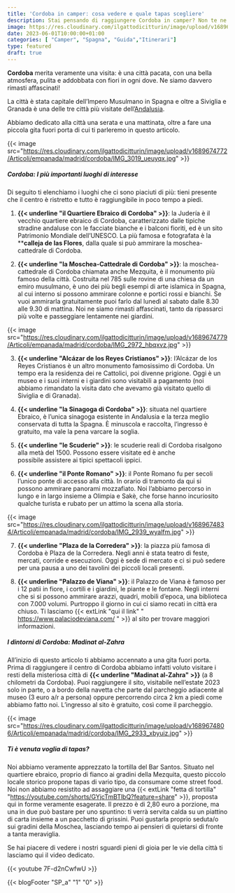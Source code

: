 ```yaml
---
title: 'Cordoba in camper: cosa vedere e quale tapas scegliere'
description: Stai pensando di raggiungere Cordoba in camper? Non te ne pentirai, è una meta meravigliosa! Scoprila con noi!  
image: https://res.cloudinary.com/ilgattodicitturin/image/upload/v1689674761/Articoli/empanada/madrid/cordoba/IMG_2986_mpur3w.jpg
date: 2023-06-01T10:00:00+01:00
categories: [ "Camper", "Spagna", "Guida","Itinerari"]
type: featured
draft: true 
---
```



**Cordoba** merita veramente una visita: è una città pacata, con una bella atmosfera, pulita e addobbata con fiori in ogni dove. Ne siamo davvero rimasti affascinati! 

La città è stata capitale dell’Impero Musulmano in Spagna e oltre a Siviglia e Granada è una delle tre città più visitate dell’[Andalusia](/blog/viaggio-andalusia-in-camper-itinerari).

<!-- Noi l’abbiamo raggiunta facilmente a bordo del nostro van e abbiamo parcheggiato vicino allo zoo (trovi qui le coordinate), to do da dove abbiamo raggiunto il centro città in 20 minuti a piedi.  -->

Abbiamo dedicato alla città una serata e una mattinata, oltre a fare una piccola gita fuori porta di cui ti parleremo in questo articolo. 

{{< image src="https://res.cloudinary.com/ilgattodicitturin/image/upload/v1689674772/Articoli/empanada/madrid/cordoba/IMG_3019_ueuyqx.jpg" >}}

##### Cordoba: I più importanti luoghi di interesse

Di seguito ti elenchiamo i luoghi che ci sono piaciuti di più: tieni presente che il centro è ristretto e tutto è raggiungibile in poco tempo a piedi. 

1. **{{< underline "il Quartiere Ebraico di Cordoba" >}}**: la Judería è il vecchio quartiere ebraico di Cordoba, caratterizzato dalle tipiche stradine andaluse con le facciate bianche e i balconi fioriti, ed è un sito Patrimonio Mondiale dell’UNESCO.
La più famosa e fotografata è la ****calleja de las Flores**, dalla quale si può ammirare la moschea-cattedrale di Cordoba.

2. **{{< underline "la Moschea-Cattedrale di Cordoba" >}}**: la moschea-cattedrale di Cordoba chiamata anche Mezquita, è il monumento più famoso della città. Costruita nel 785 sulle rovine di una chiesa da un emiro musulmano, è uno dei più begli esempi di arte islamica in Spagna, al cui interno si possono ammirare colonne e portici rossi e bianchi.
Se vuoi ammirarla gratuitamente puoi farlo dal lunedì al sabato dalle 8.30 alle 9.30 di mattina. 
Noi ne siamo rimasti affascinati, tanto da ripassarci più volte e passeggiare lentamente nei giardini.

{{< image src="https://res.cloudinary.com/ilgattodicitturin/image/upload/v1689674779/Articoli/empanada/madrid/cordoba/IMG_2972_hbqxvz.jpg" >}}

3. **{{< underline "Alcázar de los Reyes Cristianos" >}}**: l’Alcázar de los Reyes Cristianos è un altro monumento famosissimo di Cordoba. Un tempo era la residenza dei re Cattolici, poi divenne prigione. Oggi è un museo e i suoi interni e i giardini sono visitabili a pagamento (noi abbiamo rimandato la visita dato che avevamo già visitato quello di Siviglia e di Granada). 

4. **{{< underline "la Sinagoga di Cordoba" >}}**: situata nel quartiere Ebraico, è l’unica sinagoga esistente in Andalusia e la terza meglio conservata di tutta la Spagna. È minuscola e raccolta, l’ingresso è gratuito, ma vale la pena varcare la soglia. 

5. **{{< underline "le Scuderie" >}}**: le scuderie reali di Cordoba risalgono alla metà del 1500.
Possono essere visitate ed è anche possibile assistere ai tipici spettacoli ippici.

6. **{{< underline "il Ponte Romano" >}}**: il Ponte Romano fu per secoli l’unico ponte di accesso alla città. In orario di tramonto da qui si possono ammirare panorami mozzafiato. Noi l’abbiamo percorso in lungo e in largo insieme a Olimpia e Sakè, che forse hanno incuriosito qualche turista e rubato per un attimo la scena alla storia. 

{{< image src="https://res.cloudinary.com/ilgattodicitturin/image/upload/v1689674834/Articoli/empanada/madrid/cordoba/IMG_2939_wyalfm.jpg" >}}

7. **{{< underline "Plaza de la Corredera" >}}**: la piazza più famosa di Cordoba è Plaza de la Corredera. Negli anni è stata teatro di feste, mercati, corride e esecuzioni. Oggi è sede di mercato e ci si può sedere per una pausa a uno dei tavolini dei piccoli locali presenti. 

8. **{{< underline "Palazzo de Viana" >}}**: il Palazzo de Viana è famoso per i 12 patii in fiore, i cortili e i giardini, le piante e le fontane. Negli interni che si si possono ammirare arazzi, quadri, mobili d’epoca, una biblioteca con 7.000 volumi. Purtroppo il giorno in cui ci siamo recati in città era chiuso. Ti lasciamo {{< extLink "qui il link" " https://www.palaciodeviana.com/
" >}} al sito per trovare maggiori informazioni.

##### I dintorni di Cordoba: Madinat al-Zahra

All’inizio di questo articolo ti abbiamo accennato a una gita fuori porta. Prima di raggiungere il centro di Cordoba abbiamo infatti voluto visitare i resti della misteriosa città di **{{< underline "Madinat al-Zahra" >}}** (a 8 chilometri da Cordoba).
Puoi raggiungere il sito, visitabile nell’estate 2023 solo in parte, o a bordo della navetta che parte dal parcheggio adiacente al museo (3 euro a/r a persona) oppure percorrendo circa 2 km a piedi come abbiamo fatto noi.
L’ingresso al sito è gratuito, così come il parcheggio. 

{{< image src="https://res.cloudinary.com/ilgattodicitturin/image/upload/v1689674806/Articoli/empanada/madrid/cordoba/IMG_2933_xbyuiz.jpg" >}}

##### Ti è venuta voglia di tapas? 

Noi abbiamo veramente apprezzato la tortilla del Bar Santos. Situato nel quartiere ebraico, proprio di fianco ai gradini della Mezquita, questo piccolo locale storico propone tapas di vario tipo, da consumare come street food. Noi non abbiamo resistito ad assaggiare una {{< extLink "fetta di tortilla" "https://youtube.com/shorts/GYjcTmBTlbQ?feature=share" >}}, proposta qui in forme veramente esagerate. 
Il prezzo è di 2,80 euro a porzione, ma una in due può bastare per uno spuntino: ti verrà servita calda su un piattino di carta insieme a un pacchetto di grissini. Puoi gustarla proprio seduta/o sui gradini della Moschea, lasciando tempo ai pensieri di quietarsi di fronte a tanta meraviglia. 

Se hai piacere di vedere i nostri sguardi pieni di gioia per le vie della città ti lasciamo qui il video dedicato. 

{{< youtube 7F-d2nCwfwU >}} 


{{< blogFooter "SP_a" "1" "0" >}}